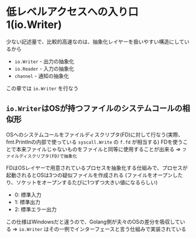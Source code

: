 # 低レベルアクセスへの入り口1(io.Writer)

少ない記述量で、比較的高速なのは、抽象化レイヤーを扱いやすい構造にしているから

* `io.Writer` - 出力の抽象化
* `io.Reader` - 入力の抽象化
* `channel` - 通知の抽象化

この章では `io.Writer` を行なう

## `io.Writer`はOSが持つファイルのシステムコールの相似形

OSへのシステムコールをファイルディスクリプタ(FD)に対して行なう(実際、 fmt.Printlnの内部で使っている `syscall.Write` の `f.fd` が相当する)
FDを使うことで本来ファイルじゃないものをファイルと同等に使用することが出来る => `ファイルディスクリプタ(FD)で抽象化`

FDはOSレイヤーで用意されているプロセスを抽象化する仕組みで、プロセスが起動されるとOSは3つの疑似ファイルを作成される
(ファイルをオープンしたり、ソケットをオープンするたびに1つずつ大きい値になるらしい)

* 0: 標準入力
* 1: 標準出力
* 2: 標準エラー出力

この仕様はWindowsだと違うので、Golang側が夫々のOSの差分を吸収している => `io.Writer` はその一例でインターフェースと言う仕組みで実装されている